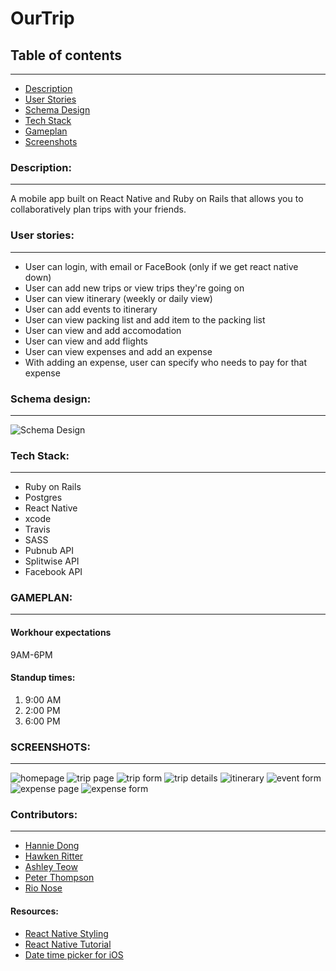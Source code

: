 # OurTrip

## Table of contents

-----------------------------------------------

* [Description](#description)
* [User Stories](#userstories)
* [Schema Design](#schemadesign)
* [Tech Stack](#techstack)
* [Gameplan](#gameplan)
* [Screenshots](#screenshots)

<a name="description" />

### Description: 

-----------------------------------------------

A mobile app built on React Native and Ruby on Rails that allows you to collaboratively plan trips with your friends. 

<a name="userstories" />

### User stories: 

-----------------------------------------------

- User can login, with email or FaceBook (only if we get react native down)
- User can add new trips or view trips they're going on
- User can view itinerary (weekly or daily view)
- User can add events to itinerary
- User can view packing list and add item to the packing list
- User can view and add accomodation
- User can view and add flights
- User can view expenses and add an expense 
- With adding an expense, user can specify who needs to pay for that expense 

<a name="schemadesign" />

### Schema design: 

-----------------------------------------------

![Schema Design](/SchemaDesign.png "Schema Design")

<a name="techstack" />

### Tech Stack: 

-----------------------------------------------

- Ruby on Rails
- Postgres
- React Native
- xcode
- Travis
- SASS
- Pubnub API
- Splitwise API
- Facebook API

<a name="gameplan" />

### GAMEPLAN: 

-----------------------------------------------

####  Workhour expectations
9AM-6PM

####  Standup times:
1. 9:00 AM
2. 2:00 PM
3. 6:00 PM

<a name="screenshots" />

### SCREENSHOTS: 
-----------------------------------------------
![homepage](/tripnout1.png "homepage")
![trip page](/tripnout2.png "trip page")
![trip form](/tripnout3.png "trip form")
![trip details](/tripnout4.png "trip details")
![itinerary](/tripnout5.png "itinerary")
![event form](/tripnout6.png "itinerary")
![expense page](/tripnout7.png "expense page")
![expense form](/tripnout8.png "expense form")

### Contributors: 

-----------------------------------------------

* [Hannie Dong](https://github.com/hanniedong)
* [Hawken Ritter](https://github.com/hawkenritter)
* [Ashley Teow](https://github.com/ashleyteow)
* [Peter Thompson](https://github.com/peter6848)
* [Rio Nose](https://github.com/rnose512)

#### Resources:

* [React Native Styling](https://medium.com/the-react-native-log/tips-for-styling-your-react-native-apps-3f61608655eb)
* [React Native Tutorial](https://facebook.github.io/react-native/docs/tutorial.html)
* [Date time picker for iOS](https://facebook.github.io/react-native/docs/datepickerios.html)
